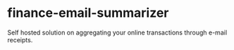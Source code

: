 # finance-email-summarizer
Self hosted solution on aggregating your online transactions through e-mail receipts.
